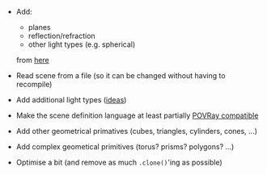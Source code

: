 * Add:
  - planes
  - reflection/refraction
  - other light types (e.g. spherical)
  
  from [here](https://bheisler.github.io/post/writing-raytracer-in-rust-part-2/)
* Read scene from a file (so it can be changed without having to recompile)
* Add additional light types ([ideas](http://www.povray.org/documentation/view/3.6.0/308/))
* Make the scene definition language at least partially [POVRay compatible](http://www.povray.org/documentation/3.7.0/r3_0.html)
* Add other geometrical primatives (cubes, triangles, cylinders, cones, ...)
* Add complex geometical primitives (torus? prisms? polygons? ...)
* Optimise a bit (and remove as much `.clone()`'ing as possible)
